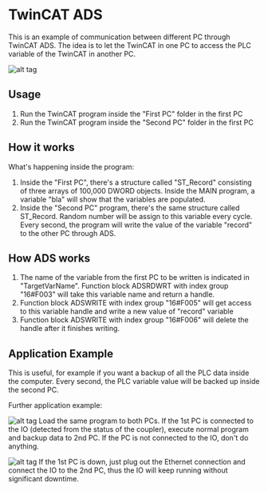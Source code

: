 # TwinCAT ADS
This is an example of communication between different PC through TwinCAT ADS.
The idea is to let the TwinCAT in one PC to access the PLC variable of the TwinCAT in another PC.


![alt tag](https://puu.sh/siywA/5124e30c04.png)


## Usage

1. Run the TwinCAT program inside the "First PC" folder in the first PC
2. Run the TwinCAT program inside the "Second PC" folder in the first PC


## How it works

What's happening inside the program:

1. Inside the "First PC", there's a structure called "ST_Record" consisting of three arrays of 100,000 DWORD objects. Inside the MAIN program, a variable "bla" will show that the variables are populated.
2. Inside the "Second PC" program, there's the same structure called ST_Record. Random number will be assign to this variable every cycle. Every second, the program will write the value of the variable "record" to the other PC through ADS.


## How ADS works

1. The name of the variable from the first PC to be written is indicated in "TargetVarName". Function block ADSRDWRT with index group "16#F003" will take this variable name and return a handle.
2. Function block ADSWRITE with index group "16#F005" will get access to this variable handle and write a new value of "record" variable
3. Function block ADSWRITE with index group "16#F006" will delete the handle after it finishes writing.


## Application Example

This is useful, for example if you want a backup of all the PLC data inside the computer. Every second, the PLC variable value will be backed up inside the second PC.

Further application example: 

![alt tag](https://puu.sh/siBRl/8bd57b5afa.png)
Load the same program to both PCs. If the 1st PC is connected to the IO (detected from the status of the coupler), execute normal program and backup data to 2nd PC. If the PC is not connected to the IO, don't do anything. 

![alt tag](https://puu.sh/siBXW/f431bee462.png)
If the 1st PC is down, just plug out the Ethernet connection and connect the IO to the 2nd PC, thus the IO will keep running without significant downtime.




